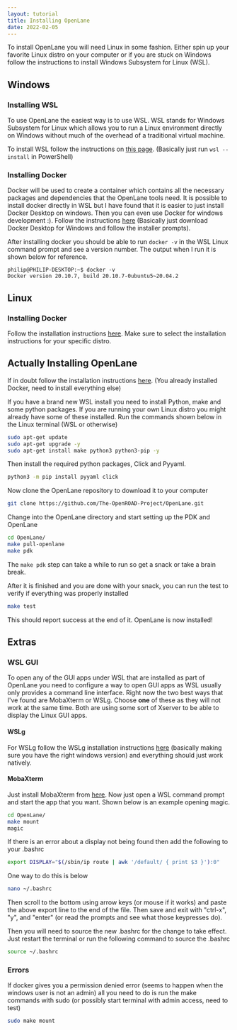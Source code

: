 ```yaml
---
layout: tutorial
title: Installing OpenLane
date: 2022-02-05
---
```


To install OpenLane you will need Linux in some fashion. Either spin up your favorite Linux distro on your computer or if you are stuck on Windows follow the instructions to install Windows Subsystem for Linux (WSL).

## Windows

### Installing WSL

To use OpenLane the easiest way is to use WSL. WSL stands for Windows Subsystem for Linux which allows you to run a Linux environment directly on Windows without much of the overhead of a traditional virtual machine. 

To install WSL follow the instructions on [this page](https://docs.microsoft.com/en-us/windows/wsl/install). (Basically just run `wsl --install` in PowerShell)

### Installing Docker

Docker will be used to create a container which contains all the necessary packages and dependencies that the OpenLane tools need. It is possible to install docker directly in WSL but I have found that it is easier to just install Docker Desktop on windows. Then you can even use Docker for windows development :). Follow the instructions [here](https://docs.docker.com/desktop/windows/install/) (Basically just download Docker Desktop for Windows and follow the installer prompts).

After installing docker you should be able to run ```docker -v``` in the WSL Linux command prompt and see a version number. The output when I run it is shown below for reference.

```shell
philip@PHILIP-DESKTOP:~$ docker -v
Docker version 20.10.7, build 20.10.7-0ubuntu5~20.04.2
```

## Linux

### Installing Docker

Follow the installation instructions [here](https://docs.docker.com/engine/install/ubuntu/). Make sure to select the installation instructions for your specific distro.

## Actually Installing OpenLane

If in doubt follow the installation instructions [here](https://openlane.readthedocs.io/en/latest/#table-of-contents). (You already installed Docker, need to install everything else)

If you have a brand new WSL install you need to install Python, make and some python packages. If you are running your own Linux distro you might already have some of these installed. Run the commands shown below in the Linux terminal (WSL or otherwise)

```bash
sudo apt-get update
sudo apt-get upgrade -y
sudo apt-get install make python3 python3-pip -y
```

Then install the required python packages, Click and Pyyaml.

```bash
python3 -m pip install pyyaml click
```

Now clone the OpenLane repository to download it to your computer

```bash
git clone https://github.com/The-OpenROAD-Project/OpenLane.git
```

Change into the OpenLane directory and start setting up the PDK and OpenLane

```bash
cd OpenLane/
make pull-openlane
make pdk
```

The ```make pdk``` step can take a while to run so get a snack or take a brain break.

After it is finished and you are done with your snack, you can run the test to verify if everything was properly installed

```bash
make test
```

This should report success at the end of it. OpenLane is now installed!

## Extras

### WSL GUI

To open any of the GUI apps under WSL that are installed as part of OpenLane you need to configure a way to open GUI apps as WSL usually only provides a command line interface. Right now the two best ways that I've found are MobaXterm or WSLg. Choose **one** of these as they will not work at the same time. Both are using some sort of Xserver to be able to display the Linux GUI apps.

#### WSLg

For WSLg follow the WSLg installation instructions [here](https://github.com/microsoft/wslg) (basically making sure you have the right windows version) and everything should just work natively.

#### MobaXterm

Just install MobaXterm from [here](https://mobaxterm.mobatek.net/). Now just open a WSL command prompt and start the app that you want. Shown below is an example opening magic.

```bash
cd OpenLane/
make mount
magic
```

If there is an error about a display not being found then add the following to your .bashrc

```bash
export DISPLAY="$(/sbin/ip route | awk '/default/ { print $3 }'):0"
```

One way to do this is below

```bash
nano ~/.bashrc
```

Then scroll to the bottom using arrow keys (or mouse if it works) and paste the above export line to the end of the file. Then save and exit with "ctrl-x", "y", and "enter" (or read the prompts and see what those keypresses do).

Then you will need to source the new .bashrc for the change to take effect. Just restart the terminal or run the following command to source the .bashrc

```bash
source ~/.bashrc
```

### Errors

If docker gives you a permission denied error (seems to happen when the windows user is not an admin) all you need to do is run the make commands with sudo (or possibly start terminal with admin access, need to test)

```bash
sudo make mount
```

<!--
### Magic usage
To link the sky130 magic library into magic (not necessary for me, don't know why)
```bash
sudo ln -s pdks/sky130A/libs.tech/magic/* /usr/lib/x86_64-linux-gnu/magic/sys/
```

command taken and modified from [here](https://lootr5858.wordpress.com/2020/10/06/magic-vlsi-skywater-pdk-local-installation-guide/)

-->
